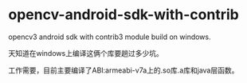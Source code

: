 # opencv-android-sdk-with-contrib
opencv3 android sdk with contrib3 module build on windows.

天知道在windows上编译这俩个库要趟过多少坑。

工作需要，目前主要编译了ABI:armeabi-v7a上的.so库.a库和java层函数。


